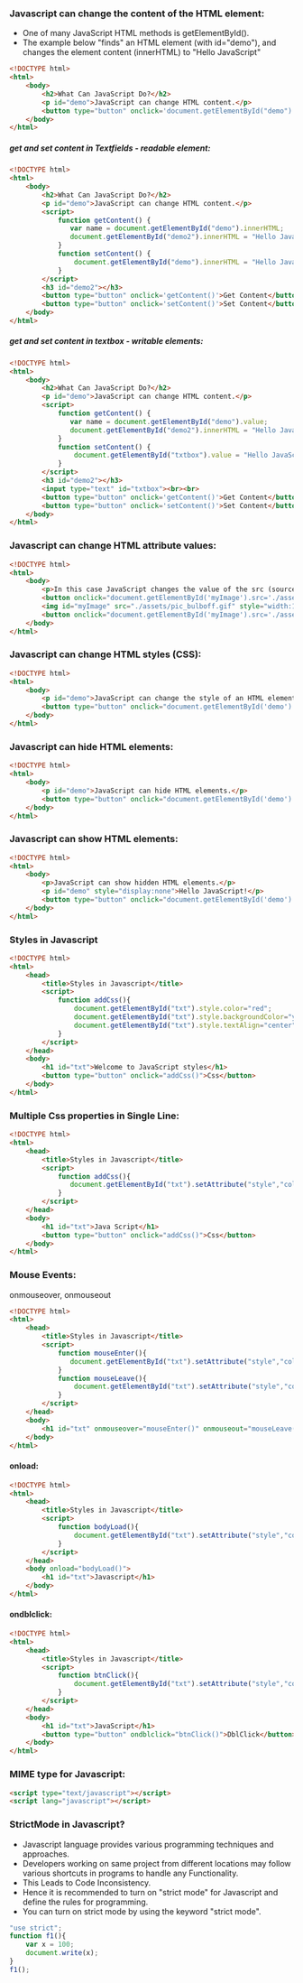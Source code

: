 ### Javascript can change the content of the HTML element:
* One of many JavaScript HTML methods is getElementById().
* The example below "finds" an HTML element (with id="demo"), and changes the element content (innerHTML) to "Hello JavaScript"
```html
<!DOCTYPE html>
<html>
    <body>
        <h2>What Can JavaScript Do?</h2>
        <p id="demo">JavaScript can change HTML content.</p>
        <button type="button" onclick='document.getElementById("demo").innerHTML = "Hello JavaScript!"'>Click Me!</button>
    </body>
</html>
```
##### get and set content in Textfields - readable element:
```html
<!DOCTYPE html>
<html>
    <body>
        <h2>What Can JavaScript Do?</h2>
        <p id="demo">JavaScript can change HTML content.</p>
        <script>
            function getContent() {
               var name = document.getElementById("demo").innerHTML;
               document.getElementById("demo2").innerHTML = "Hello JavaScript";
            }
            function setContent() {
                document.getElementById("demo").innerHTML = "Hello JavaScript";
            }
        </script>
        <h3 id="demo2"></h3>
        <button type="button" onclick='getContent()'>Get Content</button>
        <button type="button" onclick='setContent()'>Set Content</button>
    </body>
</html>
```
##### get and set content in textbox - writable elements:
```html
<!DOCTYPE html>
<html>
    <body>
        <h2>What Can JavaScript Do?</h2>
        <p id="demo">JavaScript can change HTML content.</p>
        <script>
            function getContent() {
               var name = document.getElementById("demo").value;
               document.getElementById("demo2").innerHTML = "Hello JavaScript";
            }
            function setContent() {
                document.getElementById("txtbox").value = "Hello JavaScript";
            }
        </script>
        <h3 id="demo2"></h3>
        <input type="text" id="txtbox"><br><br>
        <button type="button" onclick='getContent()'>Get Content</button>
        <button type="button" onclick='setContent()'>Set Content</button>
    </body>
</html>
```

### Javascript can change HTML attribute values:
```html
<!DOCTYPE html>
<html>
    <body>
        <p>In this case JavaScript changes the value of the src (source) attribute of an image.</p>
        <button onclick="document.getElementById('myImage').src='./assets/pic_bulbon.gif'">Turn on the light</button>
        <img id="myImage" src="./assets/pic_bulboff.gif" style="width:100px">
        <button onclick="document.getElementById('myImage').src='./assets/pic_bulboff.gif'">Turn off the light</button>
    </body>
</html>
```

### Javascript can change HTML styles (CSS):
```html
<!DOCTYPE html>
<html>
    <body>
        <p id="demo">JavaScript can change the style of an HTML element.</p>
        <button type="button" onclick="document.getElementById('demo').style.fontSize = '35px'";>Click Me!</button>
    </body>
</html>
```

### Javascript can hide HTML elements:
```html
<!DOCTYPE html>
<html>
    <body>
        <p id="demo">JavaScript can hide HTML elements.</p>
        <button type="button" onclick="document.getElementById('demo').style.display='none'">Click Me!</button>
    </body>
</html> 
```

### Javascript can show HTML elements:
```html
<!DOCTYPE html>
<html>
    <body>
        <p>JavaScript can show hidden HTML elements.</p>
        <p id="demo" style="display:none">Hello JavaScript!</p>
        <button type="button" onclick="document.getElementById('demo').style.display='block'">Click Me!</button>
    </body>
</html>
```

### Styles in Javascript
```html
<!DOCTYPE html>
<html>
    <head>
        <title>Styles in Javascript</title>
        <script>
            function addCss(){
                document.getElementById("txt").style.color="red";
                document.getElementById("txt").style.backgroundColor="yellow";
                document.getElementById("txt").style.textAlign="center";
            }
        </script>
    </head>
    <body>
        <h1 id="txt">Welcome to JavaScript styles</h1>
        <button type="button" onclick="addCss()">Css</button>
    </body>
</html>
```

### Multiple Css properties in Single Line:
```html
<!DOCTYPE html>
<html>
    <head>
        <title>Styles in Javascript</title>
        <script>
            function addCss(){
               document.getElementById("txt").setAttribute("style","color:white;background-color:teal;text-align:center");
            }
        </script>
    </head>
    <body>
        <h1 id="txt">Java Script</h1>
        <button type="button" onclick="addCss()">Css</button>
    </body>
</html>
```

### Mouse Events:
onmouseover, onmouseout
```html
<!DOCTYPE html>
<html>
    <head>
        <title>Styles in Javascript</title>
        <script>
            function mouseEnter(){
               document.getElementById("txt").setAttribute("style","color:white;background-color:teal;text-align:center");
            }
            function mouseLeave(){
                document.getElementById("txt").setAttribute("style","color:red;background-color:yellow;text-align:center");
            }
        </script>
    </head>
    <body>
        <h1 id="txt" onmouseover="mouseEnter()" onmouseout="mouseLeave()">Java Script</h1>
    </body>
</html>
```
#### onload:
```html
<!DOCTYPE html>
<html>
    <head>
        <title>Styles in Javascript</title>
        <script>
            function bodyLoad(){
                document.getElementById("txt").setAttribute("style","color:fuchsia;background-color:aqua;text-align:center")
            }
        </script>
    </head>
    <body onload="bodyLoad()">
        <h1 id="txt">Javascript</h1>
    </body>
</html>
```

#### ondblclick:
```html
<!DOCTYPE html>
<html>
    <head>
        <title>Styles in Javascript</title>
        <script>
            function btnClick(){
                document.getElementById("txt").setAttribute("style","color:fuchsia;background-color:aqua;text-align:center")
            }
        </script>
    </head>
    <body>
        <h1 id="txt">JavaScript</h1>
        <button type="button" ondblclick="btnClick()">DblClick</button>
    </body>
</html>
```

### MIME type for Javascript:
```html
<script type="text/javascript"></script>
<script lang="javascript"></script>
```

### StrictMode in Javascript?
* Javascript language provides various programming techniques and approaches.
* Developers working on same project from different locations may follow various shortcuts in programs to handle any Functionality.
* This Leads to Code Inconsistency.
* Hence it is recommended to turn on "strict mode" for Javascript and define the rules for programming.
* You can turn on strict mode by using the keyword "strict mode".

```js
"use strict";
function f1(){
    var x = 100;
    document.write(x);
}
f1();
```